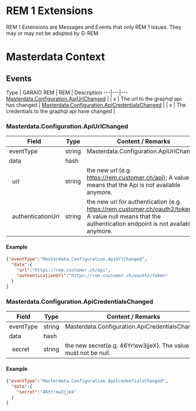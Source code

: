 # REM 1 Extensions
REM 1 Extensions are Messages and Events that only REM 1 issues. They may or may not be adopted by G-REM.
# Masterdata Context
## Events
Type | GARAIO REM | REM | Description
---|---|---
[Masterdata.Configuration.ApiUrlChanged](#masterdataconfigurationapiurlchanged) | | x | The url to the graphql api has changed |
[Masterdata.Configuration.ApiCredentialsChanged](#masterdataconfigurationapicredentialschanged) | | x | The credentials to the graphql api have changed |

### Masterdata.Configuration.ApiUrlChanged

Field | Type | Content / Remarks
---|---|---
eventType | string | Masterdata.Configuration.ApiUrlChanged
data | hash |
&nbsp;&nbsp;url| string | the new url (e.g. https://rem.customer.ch/api); A value null means that the Api is not available anymore.|
&nbsp;&nbsp;authenticationUrl| string | the new url for authentication (e.g. https://rem.customer.ch/oauth2/token); A value null means that the authentication endpoint is not available anymore.|

#### Example

```json
{"eventType":"Masterdata.Configuration.ApiUrlChanged",
  "data":{
    "url":"https://rem.customer.ch/api",
    "authenticationUrl":"https://rem.customer.ch/oauth2/token"
  }
}
```

### Masterdata.Configuration.ApiCredentialsChanged

Field | Type | Content / Remarks
---|---|---
eventType | string | Masterdata.Configuration.ApiCredentialsChanged
data | hash |
&nbsp;&nbsp;secret| string | the new secret(e.g. 46Yr!ew3jjeX). The value must not be null.|

#### Example

```json
{"eventType":"Masterdata.Configuration.ApiCredentialsChanged",
  "data":{
    "secret":"46Yr!ew3jjeX"
  }
}
```


